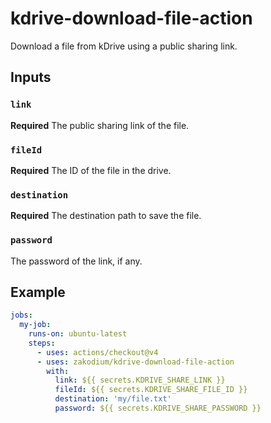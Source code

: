 # kdrive-download-file-action

Download a file from kDrive using a public sharing link.

## Inputs

### `link`

**Required** The public sharing link of the file.

### `fileId`

**Required** The ID of the file in the drive.

### `destination`

**Required** The destination path to save the file.

### `password`

The password of the link, if any.

## Example

```yaml
jobs:
  my-job:
    runs-on: ubuntu-latest
    steps:
      - uses: actions/checkout@v4
      - uses: zakodium/kdrive-download-file-action
        with:
          link: ${{ secrets.KDRIVE_SHARE_LINK }}
          fileId: ${{ secrets.KDRIVE_SHARE_FILE_ID }}
          destination: 'my/file.txt'
          password: ${{ secrets.KDRIVE_SHARE_PASSWORD }}
```
